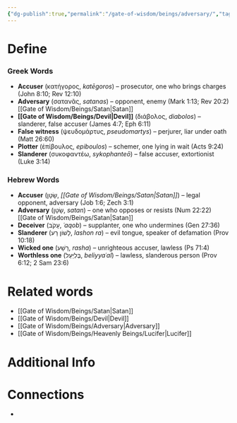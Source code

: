 ```yaml
---
{"dg-publish":true,"permalink":"/gate-of-wisdom/beings/adversary/","tags":["#GateWisdom","Being"]}
---
```


# Define
### Greek Words

- **Accuser** (κατήγορος, *katēgoros*) – prosecutor, one who brings charges (John 8:10; Rev 12:10)
- **Adversary** (σατανᾶς, *satanas*) – opponent, enemy (Mark 1:13; Rev 20:2) [[Gate of Wisdom/Beings/Satan\|Satan]]
- **[[Gate of Wisdom/Beings/Devil\|Devil]]** (διάβολος, *diabolos*) – slanderer, false accuser (James 4:7; Eph 6:11)
- **False witness** (ψευδομάρτυς, *pseudomartys*) – perjurer, liar under oath (Matt 26:60)
- **Plotter** (ἐπίβουλος, *epiboulos*) – schemer, one lying in wait (Acts 9:24)
- **Slanderer** (συκοφαντέω, *sykophanteō*) – false accuser, extortionist (Luke 3:14)

### Hebrew Words

- **Accuser** (שָׂטָן, *[[Gate of Wisdom/Beings/Satan\|Satan]]*) – legal opponent, adversary (Job 1:6; Zech 3:1)
- **Adversary** (שָׂטָן, *satan*) – one who opposes or resists (Num 22:22) [[Gate of Wisdom/Beings/Satan\|Satan]]
- **Deceiver** (עָקֹב, *ʿaqob*) – supplanter, one who undermines (Gen 27:36)
- **Slanderer** (לָשׁוֹן רָע, *lashon ra*) – evil tongue, speaker of defamation (Prov 10:18)
- **Wicked one** (רָשָׁע, *rasha*) – unrighteous accuser, lawless (Ps 71:4)
- **Worthless one** (בֶּלִיַּעַל, *beliyyaʿal*) – lawless, slanderous person (Prov 6:12; 2 Sam 23:6)

# Related words
- [[Gate of Wisdom/Beings/Satan\|Satan]]
- [[Gate of Wisdom/Beings/Devil\|Devil]]
- [[Gate of Wisdom/Beings/Adversary\|Adversary]]
- [[Gate of Wisdom/Beings/Heavenly Beings/Lucifer\|Lucifer]]

# Additional Info


# Connections
- 

